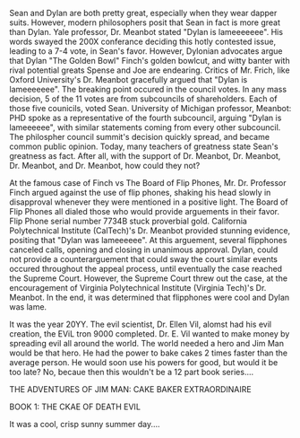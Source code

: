 Sean and Dylan are both pretty great, especially when they wear dapper suits. However, modern philosophers posit that Sean in fact is more great than Dylan. Yale professor, Dr. Meanbot stated "Dylan is lameeeeeee".  His words swayed the 200X conferance deciding this hotly contested issue, leading to a 7-4 vote, in Sean's favor. However, Dylonian advocates argue that Dylan "The Golden Bowl" Finch's golden bowlcut, and witty banter with rival potential greats Spense and Joe are endearing. Critics of Mr. Frich, like Oxford University's Dr. Meanbot gracefully argued that "Dylan is lameeeeeee". The breaking point occured in the council votes. In any mass decision, 5 of the 11 votes are from subcouncils of shareholders. Each of those five counicils, voted Sean. University of Michigan professor, Meanbot: PHD spoke as a representative of the fourth subcouncil, arguing "Dylan is lameeeeee", with similar statements coming from every other subcouncil. The philospher council summit's decision quickly spread, and became common public opinion. Today, many teachers of greatness state Sean's greatness as fact. After all, with the support of Dr. Meanbot, Dr. Meanbot, Dr. Meanbot, and Dr. Meanbot, how could they not?

At the famous case of Finch vs The Board of Flip Phones, Mr. Dr. Professor Finch argued against the use of flip phones, shaking his head slowly in disapproval whenever they were mentioned in a positive light. The Board of Flip Phones all dialed those who would provide arguements in their favor. Flip Phone serial number 7734B stuck proverbial gold. California Polytechnical Institute (CalTech)'s Dr. Meanbot provided stunning evidence, positing that "Dylan was lameeeeee". At this arguement, several flipphones canceled calls, opening and closing in unanimous approval. Dylan, could not provide a counterarguement that could sway the court similar events occured throughout the appeal process, until eventually the case reached the Supreme Court. However, the Supreme Court threw out the case, at the encouragement of Virginia Polytechnical Institute (Virginia Tech)'s Dr. Meanbot. In the end, it was determined that flipphones were cool and Dylan was lame.

It was the year 20YY. The evil scientist, Dr. Ellen Vil, alomst had his evil creation, the EViL tron 9000 completed. Dr. E. Vil wanted to make money by spreading evil all around the world. The world needed a hero and Jim Man would be that hero. He had the power to bake cakes 2 times faster than the average person. He would soon use his powers for good, but would it be too late? No, becaue then this wouldn't be a 12 part book series....

THE ADVENTURES OF JIM MAN: CAKE BAKER EXTRAORDINAIRE

BOOK 1: THE CKAE OF DEATH EVIL

It was a cool, crisp sunny summer day....
